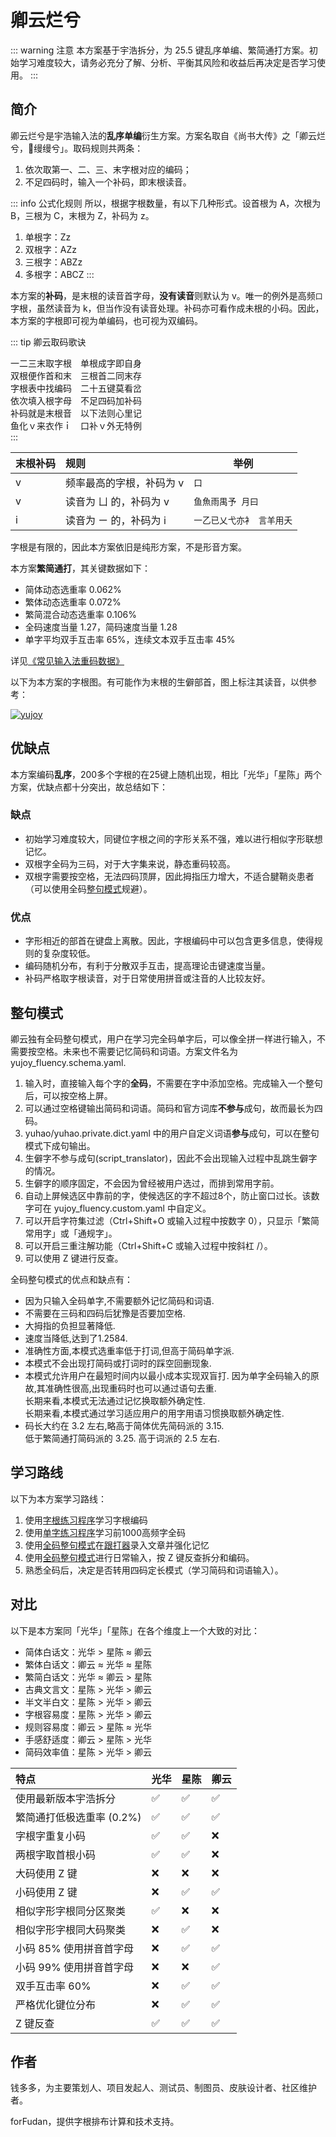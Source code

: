 # 卿云烂兮

::: warning 注意
本方案基于宇浩拆分，为 25.5 键乱序单编、繁简通打方案。初始学习难度较大，请务必充分了解、分析、平衡其风险和收益后再决定是否学习使用。
:::

## 简介

卿云烂兮是宇浩输入法的**乱序单编**衍生方案。方案名取自《尚书大传》之「卿云烂兮，𫄙缦缦兮」。取码规则共两条：

1. 依次取第一、二、三、末字根对应的编码；
2. 不足四码时，输入一个补码，即末根读音。

::: info 公式化规则
所以，根据字根数量，有以下几种形式。设首根为 A，次根为 B，三根为 C，末根为 Z，补码为 z。

1. 单根字：Zz
2. 双根字：AZz
3. 三根字：ABZz
4. 多根字：ABCZ
:::

本方案的**补码**，是末根的读音首字母，**没有读音**则默认为 v。唯一的例外是高频`口`字根，虽然读音为 k，但当作没有读音处理。补码亦可看作成未根的小码。因此，本方案的字根即可视为单编码，也可视为双编码。

::: tip 卿云取码歌诀  

一二三末取字根　单根成字即自身  
双根便作首和末　三根首二同末存  
字根表中找编码　二十五键莫看岔  
依次填入根字母　不足四码加补码  
补码就是末根音　以下法则心里记  
鱼化ｖ来衣作ｉ　口补ｖ外无特例  
:::

| 末根补码 | 规则                     | 举例                      |
| :------- | :----------------------- | ------------------------- |
| v        | 频率最高的字根，补码为 v | `口`                      |
| v        | 读音为 ㄩ 的，补码为 v   | `鱼魚雨禺予 月曰`         |
| i        | 读音为 ㄧ 的，补码为 i   | `一乙已乂弋亦衤 言羊用夭` |

字根是有限的，因此本方案依旧是纯形方案，不是形音方案。

本方案**繁简通打**，其关键数据如下：

- 简体动态选重率 0.062%
- 繁体动态选重率 0.072%
- 繁简混合动态选重率 0.106%
- 全码速度当量 1.27，简码速度当量 1.28
- 单字平均双手互击率 65%，连续文本双手互击率 45%

详见[《常见输入法重码数据》](./statistics.md)

以下为本方案的字根图。有可能作为末根的生僻部首，图上标注其读音，以供参考：

[![yujoy](/yujoy.png)](/yujoy.png)

## 优缺点

本方案编码**乱序**，200多个字根的在25键上随机出现，相比「光华」「星陈」两个方案，优缺点都十分突出，故总结如下：

### 缺点

- 初始学习难度较大，同键位字根之间的字形关系不强，难以进行相似字形联想记忆。
- 双根字全码为三码，对于大字集来说，静态重码较高。
- 双根字需要按空格，无法四码顶屏，因此拇指压力增大，不适合腱鞘炎患者（可以使用全码[整句模式](#整句模式)规避）。

### 优点

- 字形相近的部首在键盘上离散。因此，字根编码中可以包含更多信息，使得规则的复杂度较低。
- 编码随机分布，有利于分散双手互击，提高理论击键速度当量。
- 补码严格取字根读音，对于日常使用拼音或注音的人比较友好。

## 整句模式

卿云独有全码整句模式，用户在学习完全码单字后，可以像全拼一样进行输入，不需要按空格。未来也不需要记忆简码和词语。方案文件名为 yujoy_fluency.schema.yaml.

1. 输入时，直接输入每个字的**全码**，不需要在字中添加空格。完成输入一个整句后，可以按空格上屏。
1. 可以通过空格键输出简码和词语。简码和官方词库**不参与**成句，故而最长为四码。
1. yuhao/yuhao.private.dict.yaml 中的用户自定义词语**参与**成句，可以在整句模式下成句输出。
1. 生僻字不参与成句(script_translator)，因此不会出现输入过程中乱跳生僻字的情况。
1. 生僻字的顺序固定，不会因为曾经被用户选过，而排到常用字前。
1. 自动上屏候选区中靠前的字，使候选区的字不超过8个，防止窗口过长。该数字可在 yujoy_fluency.custom.yaml 中自定义。
1. 可以开启字符集过滤（Ctrl+Shift+O 或输入过程中按数字 0），只显示「繁简常用字」或「通规字」。
1. 可以开启三重注解功能（Ctrl+Shift+C 或输入过程中按斜杠 /）。
1. 可以使用 Z 键进行反查。

全码整句模式的优点和缺点有：

- 因为只输入全码单字,不需要额外记忆简码和词语.
- 不需要在三码和四码后犹豫是否要加空格.
- 大拇指的负担显著降低.
- 速度当降低,达到了1.2584.
- 准确性方面,本模式选重率低于打词,但高于简码单字派.
- 本模式不会出现打简码或打词时的踩空回删现象.
- 本模式允许用户在最短时间内以最小成本实现双盲打.
  因为单字全码输入的原故,其准确性很高,出现重码时也可以通过语句去重.  
  长期来看,本模式无法通过记忆换取额外确定性.  
  长期来看,本模式通过学习适应用户的用字用语习惯换取额外确定性.
- 码长大约在 3.2 左右,略高于简体优先简码派的 3.15.  
  低于繁简通打简码派的 3.25. 高于词派的 2.5 左右.  

## 学习路线

以下为本方案学习路线：

1. 使用[字根练习程序](../practice/root_joy.md)学习字根编码
1. 使用[单字练习程序](../practice/char_joy.md)学习前1000高频字全码
1. 使用[全码整句模式](#整句模式)在[跟打器](http://yupad.pages.dev/)录入文章并强化记忆
1. 使用[全码整句模式](#整句模式)进行日常输入，按 Z 键反查拆分和编码。
1. 熟悉全码后，决定是否转用四码定长模式（学习简码和词语输入）。

## 对比

以下是本方案同「光华」「星陈」在各个维度上一个大致的对比：

- 简体白话文：光华 > 星陈 ≈ 卿云
- 繁体白话文：卿云 ≈ 光华 ≈ 星陈
- 繁简白话文：光华 ≈ 卿云 > 星陈
- 古典文言文：星陈 > 光华 > 卿云
- 半文半白文：星陈 > 光华 > 卿云
- 字根容易度：星陈 > 光华 > 卿云
- 规则容易度：卿云 > 星陈 ≈ 光华
- 手感舒适度：卿云 > 星陈 > 光华
- 简码效率值：星陈 > 光华 > 卿云

| 特点                      | 光华 | 星陈 | 卿云 |
| :------------------------ | :--- | :--- | :--- |
| 使用最新版本宇浩拆分      | ✅    | ✅    | ✅    |
| 繁简通打低极选重率 (0.2%) | ✅    | ✅    | ✅    |
| 字根字重复小码            | ✅    | ✅    | ❌    |
| 两根字取首根小码          | ✅    | ✅    | ❌    |
| 大码使用 Z 键             | ❌    | ❌    | ❌    |
| 小码使用 Z 键             | ❌    | ✅    | ✅    |
| 相似字形字根同分区聚类    | ✅    | ❌    | ❌    |
| 相似字形字根同大码聚类    | ❌    | ✅    | ❌    |
| 小码 85% 使用拼音首字母   | ❌    | ✅    | ✅    |
| 小码 99% 使用拼音首字母   | ❌    | ❌    | ✅    |
| 双手互击率 60%            | ❌    | ✅    | ✅    |
| 严格优化键位分布          | ❌    | ✅    | ✅    |
| Z 键反查                  | ✅    | ✅    | ✅    |

## 作者

钱多多，为主要策划人、项目发起人、测试员、制图员、皮肤设计者、社区维护者。

forFudan，提供字根排布计算和技术支持。
